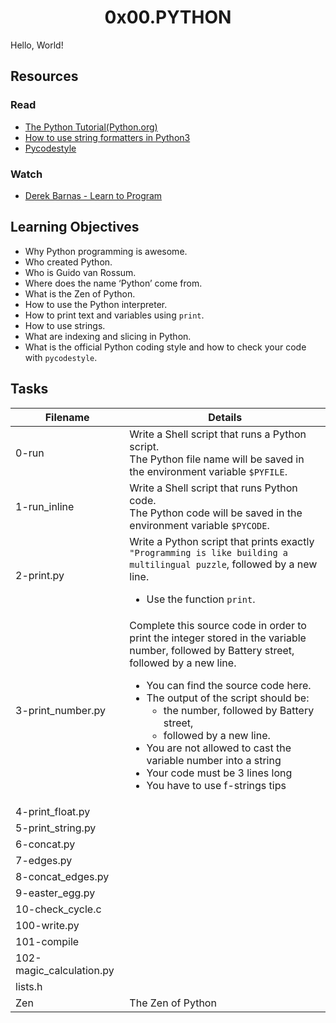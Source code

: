 <h1 align="center">0x00.PYTHON</h1>
Hello, World!
<h2>Resources</h2>
<h3>Read</h3>
<ul>
  <li><a href="https://docs.python.org/3/tutorial/index.html">The Python Tutorial(Python.org)</a></li>
  <li><a href="https://realpython.com/python-f-strings/">How to use string formatters in Python3</a></li>
  <li><a href="https://pypi.org/project/pycodestyle/">Pycodestyle</a></li>
</ul>
<h3>Watch</h3>
<ul>
  <li><a href="https://www.youtube.com/playlist?list=PLGLfVvz_LVvTn3cK5e6LjhgGiSeVlIRwt">Derek Barnas - Learn to Program</a></li>
</ul>

<h2>Learning Objectives</h2>
<ul>
<li>Why Python programming is awesome.</li>
<li>Who created Python.</li>
<li>Who is Guido van Rossum.</li>
<li>Where does the name ‘Python’ come from.</li>
<li>What is the Zen of Python.</li>
<li>How to use the Python interpreter.</li>
<li>How to print text and variables using <code>print</code>.</li>
<li>How to use strings.</li>
<li>What are indexing and slicing in Python.</li>
<li>What is the official Python coding style and how to check your code with <code>pycodestyle</code>.</li>
</ul>

<h2>Tasks</h2>

|Filename|Details|
|---|---|
|0-run|Write a Shell script that runs a Python script. <br>The Python file name will be saved in the environment variable `$PYFILE`.|
|1-run_inline|Write a Shell script that runs Python code. <br> The Python code will be saved in the environment variable `$PYCODE`.|
|2-print.py|Write a Python script that prints exactly `"Programming is like building a multilingual puzzle`, followed by a new line. <br><ul><li>Use the function `print`.</li></ul>|
|3-print_number.py|Complete this source code in order to print the integer stored in the variable number, followed by Battery street, followed by a new line.<br> <ul><li>You can find the source code here.</li><li> The output of the script should be: <ul> <li>the number, followed by Battery street,</li> <li>followed by a new line.</li></ul></li><li>You are not allowed to cast the variable number into a string</li><li>Your code must be 3 lines long</li><li>You have to use f-strings tips</li>|
|4-print_float.py||
|5-print_string.py||
|6-concat.py||
|7-edges.py||
|8-concat_edges.py||
|9-easter_egg.py||
|10-check_cycle.c||
|100-write.py||
|101-compile||
|102-magic_calculation.py||
|lists.h||
|Zen|The Zen of Python|
